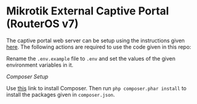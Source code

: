 # Mikrotik External Captive Portal (RouterOS v7)

The captive portal web server can be setup using the instructions given [here](https://gist.github.com/nasirhafeez/d47c9d68742227a23f1011455a190490).
The following actions are required to use the code given in this repo:

Rename the `.env.example` file to `.env` and set the values of the given environment variables in it.

*Composer Setup*

Use [this](https://getcomposer.org/download/) link to install Composer. Then run `php composer.phar install` to install the packages given in `composer.json`.